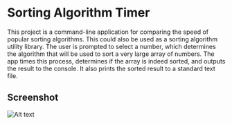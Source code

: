 # Sorting Algorithm Timer

This project is a command-line application for comparing the speed of popular sorting algorithms. This could also be used as a sorting algorithm utility library. The user is prompted to select a number, which determines the algorithm that will be used to sort a very large array of numbers. The app times this process, determines if the array is indeed sorted, and outputs the result to the console. It also prints the sorted result to a standard text file.

## Screenshot

![Alt text](https://glendoncheney.com/images/screenshots/sorting-algorithm-timer/success.png "Sorting Algorithm Timer Screenshot")
